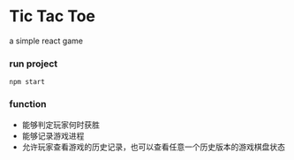 # Tic Tac Toe

a simple react game



### run project

```shell
npm start
```



### function

- 能够判定玩家何时获胜
- 能够记录游戏进程
- 允许玩家查看游戏的历史记录，也可以查看任意一个历史版本的游戏棋盘状态